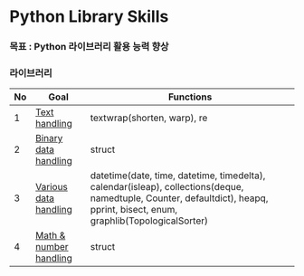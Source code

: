 # Python Library Skills

### 목표 : Python 라이브러리 활용 능력 향상

### 라이브러리
| No   | Goal |Functions|                                                       
| :--- | -------| ------|
| 1    | [Text handling](https://github.com/JYKai/python_skills/tree/main/text_handling) |textwrap(shorten, warp), re|
| 2    | [Binary data handling](https://github.com/JYKai/python_skills/tree/main/binary_handling) |struct|
| 3    | [Various data handling](https://github.com/JYKai/python_skills/tree/main/2_various_data_handling) |datetime(date, time, datetime, timedelta), calendar(isleap), collections(deque, namedtuple, Counter, defaultdict), heapq, pprint, bisect, enum, graphlib(TopologicalSorter)|
| 4    | [Math & number handling](https://github.com/JYKai/python_skills/tree/main/binary_handling) |struct|